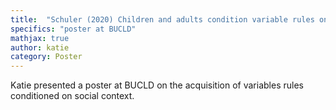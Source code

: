 ```yaml
---
title:  "Schuler (2020) Children and adults condition variable rules on social context."
specifics: "poster at BUCLD"
mathjax: true
author: katie
category: Poster
---
```


Katie presented a poster at BUCLD on the acquisition of variables rules conditioned on social context. 